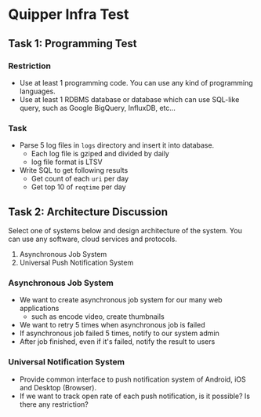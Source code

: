 # Quipper Infra Test

## Task 1: Programming Test

### Restriction

- Use at least 1 programming code. You can use any kind of programming languages.
- Use at least 1 RDBMS database or database which can use SQL-like query, such as Google BigQuery, InfluxDB, etc...

### Task

- Parse 5 log files in `logs` directory and insert it into database.
  - Each log file is gziped and divided by daily
  - log file format is LTSV
- Write SQL to get following results
  - Get count of each `uri` per day
  - Get top 10 of `reqtime` per day

## Task 2: Architecture Discussion

Select one of systems below and design architecture of the system.
You can use any software, cloud services and protocols.

1. Asynchronous Job System
2. Universal Push Notification System

### Asynchronous Job System

- We want to create asynchronous job system for our many web applications
  - such as encode video, create thumbnails
- We want to retry 5 times when asynchronous job is failed
- If asynchronous job failed 5 times, notify to our system admin
- After job finished, even if it's failed, notify the result to users

### Universal Notification System

- Provide common interface to push notification system of Android, iOS and Desktop (Browser).
- If we want to track open rate of each push notification, is it possible? Is there any restriction?

